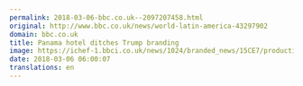 ```yaml
---
permalink: 2018-03-06-bbc.co.uk--2097207458.html
original: http://www.bbc.co.uk/news/world-latin-america-43297902
domain: bbc.co.uk
title: Panama hotel ditches Trump branding
image: https://ichef-1.bbci.co.uk/news/1024/branded_news/15CE7/production/_100291398_045352138.jpg
date: 2018-03-06 06:00:07
translations: en
---
```


